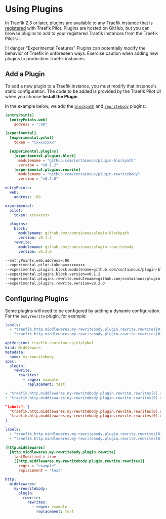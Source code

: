# Using Plugins

In Traefik 2.3 or later, plugins are available to any Traefik instance that is [registered](overview.md#connecting-to-traefik-pilot) with Traefik Pilot.
Plugins are hosted on GitHub, but you can browse plugins to add to your registered Traefik instances from the Traefik Pilot UI.

!!! danger "Experimental Features"
    Plugins can potentially modify the behavior of Traefik in unforeseen ways.
    Exercise caution when adding new plugins to production Traefik instances.

## Add a Plugin

To add a new plugin to a Traefik instance, you must modify that instance's static configuration.
The code to be added is provided by the Traefik Pilot UI when you choose **Install the Plugin**.

In the example below, we add the [`blockpath`](http://github.com/containous/plugin-blockpath) and [`rewritebody`](https://github.com/containous/plugin-rewritebody) plugins:

```toml tab="File (TOML)"
[entryPoints]
  [entryPoints.web]
    address = ":80"

[experimental]
  [experimental.pilot]
    token = "xxxxxxxxx"

  [experimental.plugins]
    [experimental.plugins.block]
      modulename = "github.com/containous/plugin-blockpath"
      version = "v0.1.2"
    [experimental.plugins.rewrite]
      modulename = "github.com/containous/plugin-rewritebody"
      version = "v0.2.0"
```

```yaml tab="File (YAML)"
entryPoints:
  web:
    address: :80

experimental:
  pilot:
    token: xxxxxxxxx

  plugins:
    block:
      modulename: github.com/containous/plugin-blockpath
      version: v0.1.2
    rewrite:
      modulename: github.com/containous/plugin-rewritebody
      version: v0.2.0
```

```bash tab="CLI"
--entryPoints.web.address=:80
--experimental.pilot.token=xxxxxxxxx
--experimental.plugins.block.modulename=github.com/containous/plugin-blockpath
--experimental.plugins.block.version=v0.1.2
--experimental.plugins.rewrite.modulename=github.com/containous/plugin-rewritebody
--experimental.plugins.rewrite.version=v0.2.0
```

## Configuring Plugins

Some plugins will need to be configured by adding a dynamic configuration.
For the `bodyrewrite` plugin, for example:

```yaml tab="Docker"
labels:
  - "traefik.http.middlewares.my-rewritebody.plugin.rewrite.rewrites[0].regex=example"
  - "traefik.http.middlewares.my-rewritebody.plugin.rewrite.rewrites[0].replacement=test"
```

```yaml tab="Kubernetes"
apiVersion: traefik.containo.us/v1alpha1
kind: Middleware
metadata:
  name: my-rewritebody
spec:
  plugin:
    rewrite:
      rewrites:
        - regex: example
          replacement: test
```

```yaml tab="Consul Catalog"
- "traefik.http.middlewares.my-rewritebody.plugin.rewrite.rewrites[0].regex=example"
- "traefik.http.middlewares.my-rewritebody.plugin.rewrite.rewrites[0].replacement=test"
```

```json tab="Marathon"
"labels": {
  "traefik.http.middlewares.my-rewritebody.plugin.rewrite.rewrites[0].regex": "example",
  "traefik.http.middlewares.my-rewritebody.plugin.rewrite.rewrites[0].replacement": "test"
}
```

```yaml tab="Rancher"
labels:
  - "traefik.http.middlewares.my-rewritebody.plugin.rewrite.rewrites[0].regex=example"
  - "traefik.http.middlewares.my-rewritebody.plugin.rewrite.rewrites[0].replacement=test"
```

```toml tab="File (TOML)"
[http.middlewares]
  [http.middlewares.my-rewritebody.plugin.rewrite]
    lastModified = true
    [[http.middlewares.my-rewritebody.plugin.rewrite.rewrites]]
      regex = "example"
      replacement = "test"
```

```yaml tab="File (YAML)"
http:
  middlewares:
    my-rewritebody:
      plugin:
        rewrite:
          rewrites:
            - regex: example
              replacement: test
```
